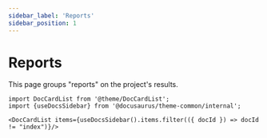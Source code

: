 ```yaml
---
sidebar_label: 'Reports'
sidebar_position: 1
---
```


# Reports

This page groups "reports" on the project's results.

```mdx-code-block
import DocCardList from '@theme/DocCardList';
import {useDocsSidebar} from '@docusaurus/theme-common/internal';

<DocCardList items={useDocsSidebar().items.filter(({ docId }) => docId != "index")}/>
```
